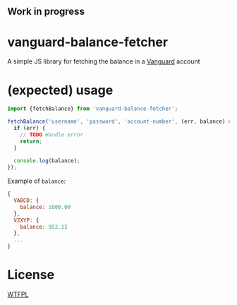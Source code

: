 ## Work in progress

# vanguard-balance-fetcher
A simple JS library for fetching the balance in a [Vanguard](https://investor.vanguard.com) account

# (expected) usage

```js
import {fetchBalance} from 'vanguard-balance-fetcher';

fetchBalance('username', 'password', 'account-number', (err, balance) => {
  if (err) {
    // TODO Handle error
    return;
  }
  
  console.log(balance);
});
```

Example of `balance`:
```js
{
  VABCD: {
    balance: 1000.00
  },
  VZXYP: {
    balance: 952.12
  },
  ...
}
```

# License

[WTFPL](http://www.wtfpl.net)

